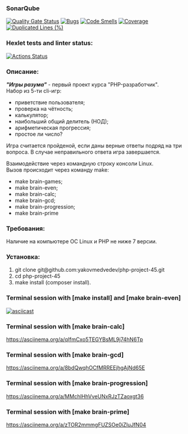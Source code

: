 ### SonarQube
[![Quality Gate Status](https://sonarcloud.io/api/project_badges/measure?project=yakovmedvedev_php-project-45&metric=alert_status)](https://sonarcloud.io/summary/new_code?id=yakovmedvedev_php-project-45)
[![Bugs](https://sonarcloud.io/api/project_badges/measure?project=yakovmedvedev_php-project-45&metric=bugs)](https://sonarcloud.io/summary/new_code?id=yakovmedvedev_php-project-45)
[![Code Smells](https://sonarcloud.io/api/project_badges/measure?project=yakovmedvedev_php-project-45&metric=code_smells)](https://sonarcloud.io/summary/new_code?id=yakovmedvedev_php-project-45)
[![Coverage](https://sonarcloud.io/api/project_badges/measure?project=yakovmedvedev_php-project-45&metric=coverage)](https://sonarcloud.io/summary/new_code?id=yakovmedvedev_php-project-45)
[![Duplicated Lines (%)](https://sonarcloud.io/api/project_badges/measure?project=yakovmedvedev_php-project-45&metric=duplicated_lines_density)](https://sonarcloud.io/summary/new_code?id=yakovmedvedev_php-project-45)

### Hexlet tests and linter status:
[![Actions Status](https://github.com/yakovmedvedev/php-project-45/actions/workflows/hexlet-check.yml/badge.svg)](https://github.com/yakovmedvedev/php-project-45/actions)

### Описание:

<p><strong><i>"Игры разума"</i></strong> - первый проект курса "PHP-разработчик".<br />
Набор из 5-ти cli-игр:</p>
<ul><li>приветствие пользователя;</li>
<li>проверка на чётность;</li>
<li>калькулятор;</li>
<li>наибольший общий делитель (НОД);</li>
<li>арифметическая прогрессия;</li>
<li>простое ли число?</li></ul>
<p>Игра считается пройденой, если даны верные ответы подряд на три вопроса.
В случае неправильного ответа игра завершается.</p>

<p>Взаимодействие через командную строку консоли Linux.<br />
Вызов происходит через команду make:</p>
<ul><li>make brain-games;</li>
<li>make brain-even;</li>
<li>make brain-calc;</li>
<li>make brain-gcd;</li>
<li>make brain-progression;</li>
<li>make brain-prime</li></ul>

### Требования:
<p>Наличие на компьютере ОС Linux и PHP не ниже 7 версии.</p>

### Установка:
<ol><li>git clone git@github.com:yakovmedvedev/php-project-45.git</li>
<li>cd php-project-45</li>
<li>make install (composer install).</li></ol>

### Terminal session with [make install] and [make brain-even]
[![asciicast](https://asciinema.org/a/TOZyKsNVQGf5pUCjtkEEv1RQG.svg)](https://asciinema.org/a/TOZyKsNVQGf5pUCjtkEEv1RQG)

### Terminal session with [make brain-calc]
https://asciinema.org/a/qIfmCxo5TEGYBsML9j74hN6Tp

### Terminal session with [make brain-gcd]
https://asciinema.org/a/8bdQwqhOCfMRREEjhgAjNd65E

### Terminal session with [make brain-progression]
https://asciinema.org/a/MMchlHhVveUNxRJzTZaoxgt36

### Terminal session with [make brain-prime]
https://asciinema.org/a/zTOR2mmmgFUZSOe0iZluJfN04